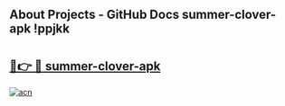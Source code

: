 ## About Projects - GitHub Docs summer-clover-apk !ppjkk

# <h2><a href="https://andorid.site?title=summer-clover-apk&ref=14PRO">🔗👉 🔴 summer-clover-apk</a></h2>

[![acn](https://github.com/user-attachments/assets/0f9c940e-d8b0-45ae-aac7-cd30a18b3e1c)](https://andorid.site?title=summer-clover-apk&ref=14PRO)

